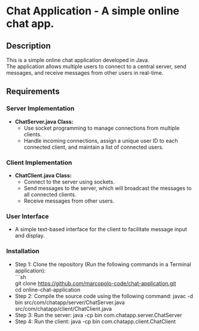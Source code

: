 # Chat Application - A simple online chat app.

## Description
This is a simple online chat application developed in Java. \
The application allows multiple users to connect to a central server, send messages, and receive messages from other users in real-time.

## Requirements

### Server Implementation
- **ChatServer.java Class:**
    - Use socket programming to manage connections from multiple clients.
    - Handle incoming connections, assign a unique user ID to each connected client, and maintain a list of connected users.

### Client Implementation
- **ChatClient.java Class:**
    - Connect to the server using sockets.
    - Send messages to the server, which will broadcast the messages to all connected clients.
    - Receive messages from other users.

### User Interface
- A simple text-based interface for the client to facilitate message input and display.

### Installation
- Step 1: Clone the repository (Run the following commands in a Terminal application): \
 \```sh \
 git clone https://github.com/marcopolo-code/chat-application.git \
 cd online-chat-application 
- Step 2: Compile the source code using the following command: javac -d bin src/com/chatapp/server/ChatServer.java src/com/chatapp/client/ChatClient.java
- Step 3: Run the server: java -cp bin com.chatapp.server.ChatServer
- Step 4: Run the client: java -cp bin com.chatapp.client.ChatClient

